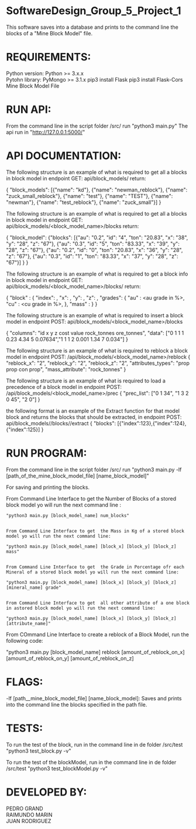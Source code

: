 # SoftwareDesign_Group_5_Project_1
  This software saves into a database and prints to the command line the blocks of a "Mine Block Model" file.
 
 # REQUIREMENTS:
 
   Python version: Python >= 3.x.x  
   Pytohn library: PyMongo >= 3.1.x
   pip3 install Flask
   pip3 install Flask-Cors
   Mine Block Model File
 
 
# RUN API:
   From the command line in the script  folder /src/ run "python3 main.py"
   The api run in  "http://127.0.0.1:5000/"

# API DOCUMENTATION:
   The following structure is an example of what is required to get all a blocks in block model in endpoint GET: api/block_models/
   return:

   {
      "block_models":
                  [{"name": "kd"}, {"name": "newman_reblock"}, {"name": "zuck_small_reblock"}, {"name": "test"}, {"name": "TEST"}, {"name": "newman"}, {"name": "test_reblock"}, {"name": "zuck_small"}]
   }


   The following structure is an example of what is required to get all a blocks in block model in endpoint GET: api/block_models/<block_model_name>/blocks
   return:

   {
      "block_model": 
               {"blocks": 
               [{"au": "0.2", "id": "4", "ton": "20.83", "x": "38", "y": "28", "z": "67"}, {"au": "0.3", "id": "5", "ton": "83.33", "x": "39", "y": "28", "z": "67"}, {"au": "0.2", "id": "0", "ton": "20.83", "x": "36", "y": "28", "z": "67"}, {"au": "0.3", "id": "1", "ton": "83.33", "x": "37", "y": "28", "z": "67"}]
               }
   }

   The following structure is an example of what is required to get a block info in block model in endpoint GET: api/block_models/<block_model_name>/blocks/<index>
   return:

   {
   "block" : {
         "index": <index>,
         "x": <x>,
         "y": <y>,
         "z": <z>,
         "grades": { 
         "au" : <au grade in %>,
         "cu" : <cu grade in %>,
         },
         "mass" : <mass in kg>
      }
   }
 

   The following structure is an example of what is required to insert a block model in endpoint POST: api/block_models/<block_model_name>/blocks

   {
      "columns": "id x y z cost value rock_tonnes ore_tonnes",
      "data": ["0 1 1 1 0.23 4.34 5 0.07634","1 1 1 2 0.001 1.34 7 0.034"]
   }  


   The following structure is an example of what is required to reblock a block model in endpoint POST: /api/block_models/<block_model_name>/reblock
   {
      "reblock_x": "2",
      "reblock_y": "2",
      "reblock_z": "2",
      "attributes_types": "prop prop con prop",
      "mass_attribute": "rock_tonnes"
   }

   The following structure is an example of what is required to load a precedence of  a block model in endpoint POST: /api/block_models/<block_model_name>/prec
   {
      "prec_list": ["0 1 34", "1 3 2 0 45", "2 0"]
   }

   the following format is an example of the Extract function for that model block and returns the blocks that should be extracted, in  endpoint POST: 
   api/block_models/<name>/blocks/<index>/extract
   { 
      "blocks": [{"index":123},{"index":124},{"index":125}] 
   }




# RUN PROGRAM:

   
   From the command line in the script  folder /src/ run "python3 main.py -lf [path_of_the_mine_block_model_file] [name_block_model]" 

   For saving and printing the blocks.

   From Command Line Interface to get  the Number of Blocks of a stored block model yo will run the next command line :

	"python3 main.py [block_model_name] num_blocks"


	From Command Line Interface to get  the Mass in Kg of a stored block model yo will run the next command line:

	"python3 main.py [block_model_name] [block_x] [block_y] [block_z] mass"


	From Command Line Interface to get  the Grade in Porcentage ofr each Mineral of a stored block model yo will run the next command line:

	"python3 main.py [block_model_name] [block_x] [block_y] [block_z] [mineral_name] grade"


	From Command Line Interface to get  all other attribute of a one block in astored block model yo will run the next command line:

	"python3 main.py [block_model_name] [block_x] [block_y] [block_z] [attribute_name]"


   From COmmand Line Interface to create a reblock of a Block Model, run the following code:

   "python3 main.py [block_model_name] reblock [amount_of_reblock_on_x] [amount_of_reblock_on_y] [amount_of_reblock_on_z]

   
# FLAGS:
   
   -lf [path__mine_block_model_file] [name_block_model]: Saves and prints into the command line the blocks specified in the path file.

 
# TESTS:
   
   To run the test of the block, run in the command line in de folder /src/test "python3 test_block.py -v"
   
   To run the test of the blockModel, run in the command line in de folder /src/test "python3 test_blockModel.py -v"
   
   
 
# DEVELOPED BY:
   PEDRO GRAND  
   RAIMUNDO MARIN  
   JUAN RODRIGUEZ  


